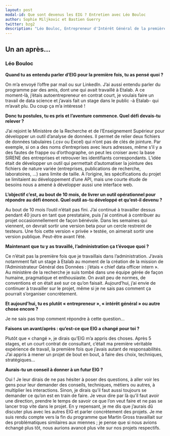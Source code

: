 ```yaml
---
layout: post
modal-id: Que sont devenus les EIG ? Entretien avec Léo Bouloc
author: Sophie Miljkovic et Bastien Guerry
twitter: bzg2
description: "Léo Bouloc, Entrepreneur d'Intérêt Général de la première promotion, revient sur le défi qu'il a relevé avec Laurent Dupont au sein du ministère de l'Enseignement Supérieur, de la Recherche et de l'Innovation. Où en est-il ? Où  en est l'outil qu'il a développé ? On fait le point, un an après."
---
```


## Un an après...
### Léo Bouloc

**Quand tu as entendu parler d’EIG pour la première fois, tu as pensé quoi ?**

On m’a envoyé l’offre par mail ou sur LinkedIn. J’ai aussi entendu parler du programme par des amis, dont une qui avait travaillé à Etalab. A ce moment-là, j’étais autoentrepreneur en contrat court, je voulais faire un travail de data science et j’avais fait un stage dans le public -à Etalab- qui m’avait plu. Du coup ça m’a intéressé ! 

**Donc tu postules, tu es pris et l’aventure commence. Quel défi devais-tu relever ?**

J’ai rejoint le Ministère de la Recherche et de l’Enseignement Supérieur pour développer un outil d’analyse de données. Il permet de relier deux fichiers de données tabulaires (.csv ou Excel) qui n’ont pas de clés de jointure. Par exemple, si on a des noms d’entreprises  avec leurs adresses, même s’il y a des fautes de frappe ou d’orthographe, on peut les croiser avec la base SIRENE des entreprises et retrouver les identifiants correspondants. L’idée était de développer un outil qui permettait  d’automatiser la jointure  des fichiers de nature variée (entreprises, publications de recherche, laboratoires, …) sans limite de taille. A l’origine, les spécifications du projet se limitaient au développement d’une API, mais une courte étude de besoins nous a amené à développer aussi une interface web.

**L’objectif c’est, au bout de 10 mois, de livrer un outil opérationnel pour répondre au défi énoncé. Quel outil as-tu développé et qu’est-il devenu ?**

Au bout de 10 mois l’outil n’était pas fini. J’ai continué à travailler dessus  pendant 40 jours en tant que prestataire, puis j'ai continué à contribuer au projet occasionnellement de façon bénévole. Dans les semaines qui viennent, on devrait sortir une version beta pour un cercle restreint de testeurs. Une fois cette version « privée » testée, on aimerait sortir une version publique. Peut-être avant l’été. 

**Maintenant que tu y as travaillé, l’administration ça t’évoque quoi ?**

Ce n’était pas la première fois que je travaillais dans l’administration. J’avais notamment fait un stage à Etalab au moment de la création de la mission de l’Administrateur Général des Données : j’étais « chief data officer intern ». 
Au ministère de la recherche je suis tombé dans une équipe gérée de façon humaine, pragmatique et enthousiaste. On avait peu de normes, de conventions et on était axé sur ce qu’on faisait. Aujourd’hui, j’ai envie de continuer à travailler sur le projet, même si je ne sais pas comment ça pourrait s’organiser concrètement. 

**Et aujourd’hui, tu es plutôt « entrepreneur », « intérêt général » ou autre chose encore ?**

Je ne sais pas trop comment répondre à cette question…

**Faisons un avant/après : qu’est-ce que EIG a changé pour toi ?**

Plutôt que « changé », je dirais qu’EIG m’a appris des choses. Après 5 stages, et un court contrat de consultant, c’était ma première véritable expérience de travail, la première fois que j’avais autant de responsabilités. J’ai appris à mener un projet de bout en bout, à faire des choix, techniques, stratégiques…

**Aurais-tu un conseil à donner à un futur EIG ?**

Oui ! Je leur dirais de ne pas hésiter à poser des questions, à aller voir les gens pour leur demander des conseils, techniques, métiers ou autres, à multiplier les interactions.  Sinon, je dirais qu’il faut aussi toujours se demander ce qu’on est en train de faire. Je veux dire par là qu’il faut avoir une direction, prendre le temps de savoir ce que l’on veut faire et ne pas se lancer trop vite dans le projet. 
En y repensant, je me dis que j’aurais dû discuter plus avec les autres EIG et parler concrètement des projets. Je me suis rendu compte vers la fin du programme que Martin Gross travaillait sur des problématiques similaires aux miennes ; je pense que si nous avions échangé plus tôt, nous aurions avancé plus vite sur nos projets respectifs.
